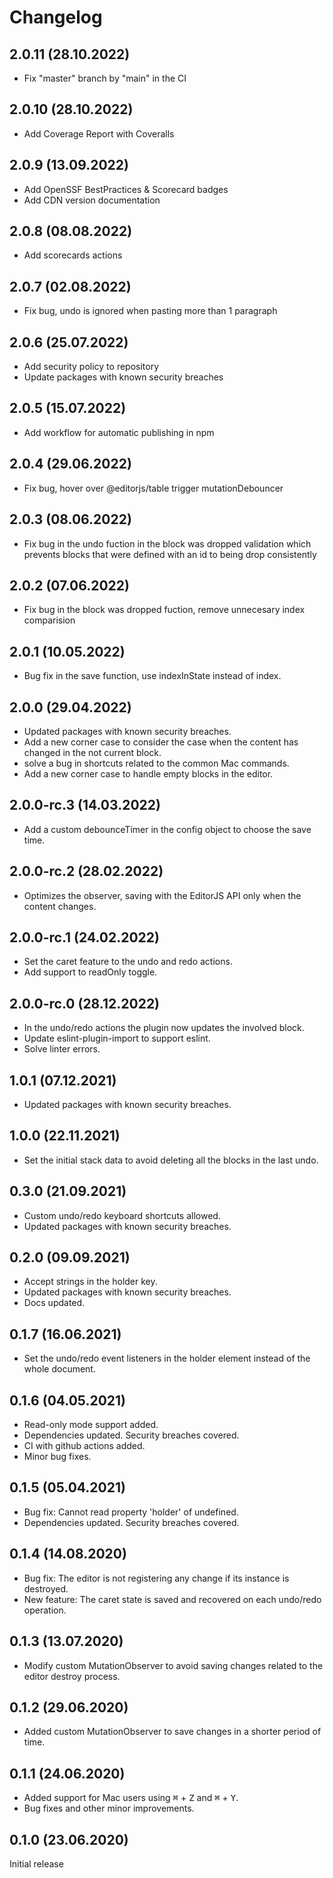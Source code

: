 # Changelog

## 2.0.11 (28.10.2022)

- Fix "master" branch by "main" in the CI

## 2.0.10 (28.10.2022)

- Add Coverage Report with Coveralls

## 2.0.9 (13.09.2022)

- Add OpenSSF BestPractices & Scorecard badges
- Add CDN version documentation

## 2.0.8 (08.08.2022)

- Add scorecards actions

## 2.0.7 (02.08.2022)

- Fix bug, undo is ignored when pasting more than 1 paragraph

## 2.0.6 (25.07.2022)

- Add security policy to repository
- Update packages with known security breaches

## 2.0.5 (15.07.2022)

- Add workflow for automatic publishing in npm

## 2.0.4 (29.06.2022)

- Fix bug, hover over @editorjs/table trigger mutationDebouncer

## 2.0.3 (08.06.2022)

- Fix bug in the undo fuction in the block was dropped validation which prevents blocks that were defined with an id to being drop consistently

## 2.0.2 (07.06.2022)

- Fix bug in the block was dropped fuction, remove unnecesary index comparision

## 2.0.1 (10.05.2022)

- Bug fix in the save function, use indexInState instead of index.

## 2.0.0 (29.04.2022)

- Updated packages with known security breaches.
- Add a new corner case to consider the case when the content has changed in the not current block.
- solve a bug in shortcuts related to the common Mac commands.
- Add a new corner case to handle empty blocks in the editor.

## 2.0.0-rc.3 (14.03.2022)

- Add a custom debounceTimer in the config object to choose the save time.

## 2.0.0-rc.2 (28.02.2022)

- Optimizes the observer, saving with the EditorJS API only when the content changes.

## 2.0.0-rc.1 (24.02.2022)

- Set the caret feature to the undo and redo actions.
- Add support to readOnly toggle.

## 2.0.0-rc.0 (28.12.2022)

- In the undo/redo actions the plugin now updates the involved block.
- Update eslint-plugin-import to support eslint.
- Solve linter errors.

## 1.0.1 (07.12.2021)

- Updated packages with known security breaches.

## 1.0.0 (22.11.2021)

- Set the initial stack data to avoid deleting all the blocks in the last undo.

## 0.3.0 (21.09.2021)

- Custom undo/redo keyboard shortcuts allowed.
- Updated packages with known security breaches.

## 0.2.0 (09.09.2021)

- Accept strings in the holder key.
- Updated packages with known security breaches.
- Docs updated.

## 0.1.7 (16.06.2021)

- Set the undo/redo event listeners in the holder element instead of the whole document.

## 0.1.6 (04.05.2021)

- Read-only mode support added.
- Dependencies updated. Security breaches covered.
- CI with github actions added.
- Minor bug fixes.

## 0.1.5 (05.04.2021)

- Bug fix: Cannot read property 'holder' of undefined.
- Dependencies updated. Security breaches covered.

## 0.1.4 (14.08.2020)

- Bug fix: The editor is not registering any change if its instance is destroyed.
- New feature: The caret state is saved and recovered on each undo/redo operation.

## 0.1.3 (13.07.2020)

- Modify custom MutationObserver to avoid saving changes related to the editor destroy process.

## 0.1.2 (29.06.2020)

- Added custom MutationObserver to save changes in a shorter period of time.

## 0.1.1 (24.06.2020)

- Added support for Mac users using <kbd>⌘</kbd> + <kbd>Z</kbd> and <kbd>⌘</kbd> + <kbd>Y</kbd>.
- Bug fixes and other minor improvements.

## 0.1.0 (23.06.2020)

Initial release
